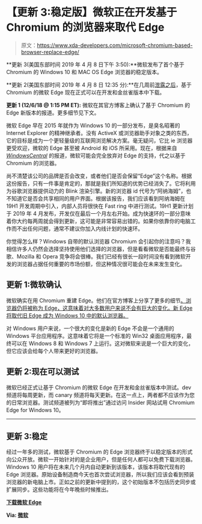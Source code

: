 # 【更新 3:稳定版】微软正在开发基于 Chromium 的浏览器来取代 Edge

> 原文：<https://www.xda-developers.com/microsoft-chromium-based-browser-replace-edge/>

**更新 3(美国东部时间 2019 年 4 月 8 日下午 3:50):**微软发布了首个基于 Chromium 的 Windows 10 和 MAC OS Edge 浏览器的稳定版本。

**更新 2(美国东部时间 2019 年 4 月 8 日 12:35 分):**在几周前[泄露之后](https://www.xda-developers.com/hands-on-microsoft-edge-chromium-leaked/)，基于 Chromium 的微软 Edge 现在正式可以在开发和金丝雀版本中下载。

**更新 1 (12/6/18 @ 1:15 PM ET):** 微软在其官方博客上确认了基于 Chromium 的 Edge 新版本的报道。更多细节见下文。

微软 Edge 早在 2015 年就作为 Windows 10 的一部分发布，是臭名昭著的 Internet Explorer 的精神继承者。没有 ActiveX 或浏览器助手对象之类的东西，它的目标是成为一个更轻量级的互联网浏览解决方案。毫无疑问，它比 ie 浏览器更受欢迎，微软的 Edge 甚至被 Android 和 iOS 所采用。现在，根据来自 [*WindowsCentral*](https://www.windowscentral.com/microsoft-building-chromium-powered-web-browser-windows-10) 的报道，微软可能会完全放弃对 Edge 的支持，代之以基于 Chromium 的浏览器。

尚不清楚该公司的品牌是否会改变，或者他们是否会保留“Edge”这个名称。根据这份报告，只有一件事是肯定的，那就是我们所知道的优势已经消失了。它将利用为谷歌浏览器提供动力的 Blink 渲染引擎。新的浏览器 id 代号为“阿纳海姆”，也不知道它是否会共享相同的用户界面。根据该报告，我们应该看到阿纳海姆在 19H1 开发周期中引入，内部人员将很快在 Fast ring 中进行测试。19H1 更新计划于 2019 年 4 月发布，开发仅在最后一个月左右开始。成为快速环的一部分意味着你大约每两周就会得到更新，这可能是非常容易出错的。如果你依靠你的电脑工作而不出任何问题，通常不建议你加入内线计划的快速环。

你觉得怎么样？Windows 自带的默认浏览器 Chromium 会引起你的注意吗？我相信许多人仍然会选择坚持使用他们选择的浏览器，但是看看微软是否能最终与谷歌、Mozilla 和 Opera 竞争将会很棒。我们已经有很长一段时间没有看到微软开发的浏览器占据任何重要的市场份额，但这种情况很可能会在未来发生变化。

## 更新 1:微软确认

微软确实在用 Chromium 重建 Edge。他们在官方博客上分享了更多的细节[。浏览器仍将被称为 Edge，这意味着对大多数用户来说不会有巨大的变化。新 Edge 将取代旧 Edge 成为 Windows 10 中的默认浏览器。](https://blogs.windows.com/windowsexperience/2018/12/06/microsoft-edge-making-the-web-better-through-more-open-source-collaboration/)

对 Windows 用户来说，一个很大的变化是新的 Edge 不会是一个通用的 Windows 平台应用程序。这意味着它将是一个标准的 Win32 桌面应用程序，最终可以在 Windows 8 和 Windows 7 上运行。这对微软来说是一个巨大的变化，但它应该会给每个人带来更好的浏览器。

## 更新 2:现在可以测试

微软已经正式让基于 Chromium 的微软 Edge 在开发和金丝雀版本中测试。dev 频道将每周更新，而 canary 频道将每天更新。在这一点上，两者都不应该作为您的日常浏览器。测试频道被列为“即将推出”通过访问 Insider 网站试用 Chromium Edge for Windows 10。

* * *

## 更新 3:稳定

经过一年多的测试，微软基于 Chromium 的 Edge 浏览器终于以稳定版本的形式向公众开放。微软一开始针对的是企业用户，但是任何人都可以免费下载浏览器。Windows 10 用户将在未来几个月内自动更新到该版本，该版本将取代现有的 Edge 浏览器。原始设备制造商今天也首次尝试浏览器，所以我们应该会看到预装浏览器的新电脑上市。正如之前的更新中提到的，这个初始版本不包括历史同步或扩展同步。这些功能将在今年晚些时候推出。

**[下载微软 Edge](https://www.microsoft.com/en-us/edge)**

**Via: [微软](https://blogs.windows.com/windowsexperience/2020/01/15/new-year-new-browser-the-new-microsoft-edge-is-out-of-preview-and-now-available-for-download/)**